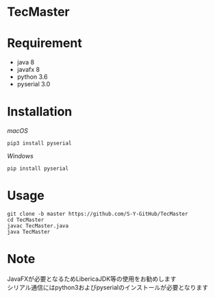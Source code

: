 # TecMaster

# Requirement

* java 8
* javafx 8
* python 3.6
* pyserial 3.0

# Installation

*macOS*
```
pip3 install pyserial
```

*Windows*
```
pip install pyserial
```

# Usage

```
git clone -b master https://github.com/S-Y-GitHub/TecMaster
cd TecMaster
javac TecMaster.java
java TecMaster
```

# Note

JavaFXが必要となるためLibericaJDK等の使用をお勧めします<br>
シリアル通信にはpython3およびpyserialのインストールが必要となります
